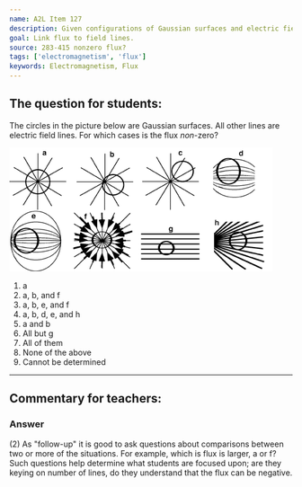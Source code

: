 ```yaml
---
name: A2L Item 127
description: Given configurations of Gaussian surfaces and electric field lines, identify the situations having non-zero flux.
goal: Link flux to field lines.
source: 283-415 nonzero flux?
tags: ['electromagnetism', 'flux']
keywords: Electromagnetism, Flux
---
```


## The question for students:

The circles in the picture below are Gaussian surfaces. All other lines
are electric field lines. For which cases is the flux <i>non</i>-zero?

![Item127_fig1.gif](../images/Item127_fig1.gif)

1. a
2. a, b, and f
3. a, b, e, and f
4. a, b, d, e, and h
5. a and b
6. All but g
7. All of them
8. None of the above
9. Cannot be determined


<hr/>

## Commentary for teachers:

### Answer 

(2) As "follow-up" it is good to ask questions about comparisons
between two or more of the situations. For example, which is flux is
larger, a or f? Such questions help determine what students are focused
upon; are they keying on number of lines, do they understand that the
flux can be negative.
